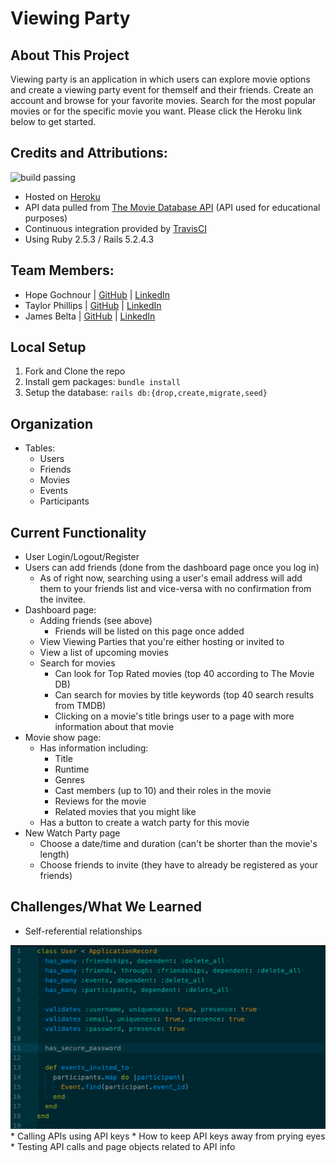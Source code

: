 # Viewing Party

## About This Project

Viewing party is an application in which users can explore movie options and create a viewing party event for themself and their friends. Create an account and browse for your favorite movies. Search for the most popular movies or for the specific movie you want. Please click the Heroku link below to get started.

## Credits and Attributions:
<img src="http://media.tumblr.com/6df8b0d6154a26601b9a3ef1c9662de7/tumblr_inline_mn2e2keoSG1qz4rgp.png" alt="build passing"/>

* Hosted on [Heroku](https://viewing-party-thj.herokuapp.com/)
* API data pulled from [The Movie Database API](https://www.themoviedb.org/documentation/api) (API used for educational purposes)
* Continuous integration provided by [TravisCI](travis-ci.com)
* Using Ruby 2.5.3 / Rails 5.2.4.3

## Team Members:

* Hope Gochnour | [GitHub](https://github.com/hopesgit) | [LinkedIn](https://www.linkedin.com/in/hope-gochnour-3056aa1ba/)
* Taylor Phillips | [GitHub](https://github.com/taphill) | [LinkedIn](https://www.linkedin.com/in/taylorscottphillips/)
* James Belta | [GitHub](https://github.com/JBelta) | [LinkedIn](https://www.linkedin.com/in/james-belta-93377b1b5/)

## Local Setup

1. Fork and Clone the repo
2. Install gem packages: `bundle install`
3. Setup the database: `rails db:{drop,create,migrate,seed}`

## Organization

* Tables:
  * Users
  * Friends
  * Movies
  * Events
  * Participants

## Current Functionality

* User Login/Logout/Register
* Users can add friends (done from the dashboard page once you log in)
  * As of right now, searching using a user's email address will add them to your friends list and vice-versa with no confirmation from the invitee.
* Dashboard page:
  * Adding friends (see above)
    * Friends will be listed on this page once added
  * View Viewing Parties that you're either hosting or invited to
  * View a list of upcoming movies
  * Search for movies
    * Can look for Top Rated movies (top 40 according to The Movie DB)
    * Can search for movies by title keywords (top 40 search results from TMDB)
    * Clicking on a movie's title brings user to a page with more information about that movie
* Movie show page:
  * Has information including:
    * Title
    * Runtime
    * Genres
    * Cast members (up to 10) and their roles in the movie
    * Reviews for the movie
    * Related movies that you might like
  * Has a button to create a watch party for this movie
* New Watch Party page
  * Choose a date/time and duration (can't be shorter than the movie's length)
  * Choose friends to invite (they have to already be registered as your friends)

## Challenges/What We Learned

* Self-referential relationships
<img src="/misc/screenshots/Screen Shot 2020-12-09 at 10.53.40 PM.png"/>
* Calling APIs using API keys
* How to keep API keys away from prying eyes
* Testing API calls and page objects related to API info
